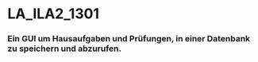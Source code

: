 # LA_ILA2_1301

### Ein GUI um Hausaufgaben und Prüfungen, in einer Datenbank zu speichern und abzurufen.

